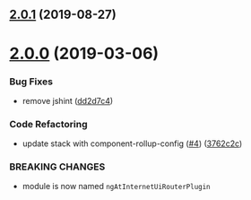 ## [2.0.1](https://github.com/ovh-ux/ng-at-internet-ui-router-plugin/compare/v2.0.0...v2.0.1) (2019-08-27)



# [2.0.0](https://github.com/ovh-ux/ng-at-internet-ui-router-plugin/compare/v1.0.0...v2.0.0) (2019-03-06)


### Bug Fixes

* remove jshint ([dd2d7c4](https://github.com/ovh-ux/ng-at-internet-ui-router-plugin/commit/dd2d7c4))


### Code Refactoring

* update stack with component-rollup-config ([#4](https://github.com/ovh-ux/ng-at-internet-ui-router-plugin/issues/4)) ([3762c2c](https://github.com/ovh-ux/ng-at-internet-ui-router-plugin/commit/3762c2c))


### BREAKING CHANGES

* module is now named `ngAtInternetUiRouterPlugin`



